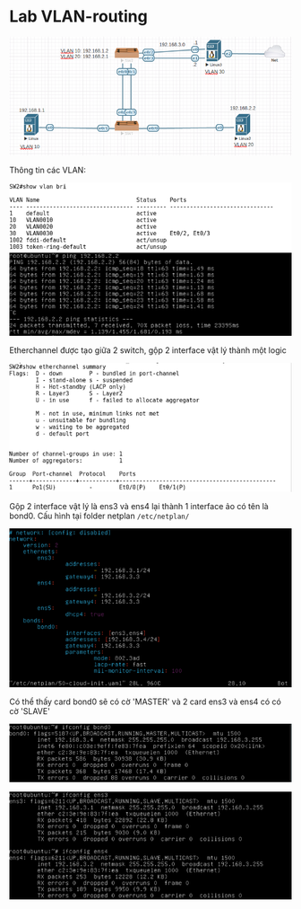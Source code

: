 # Lab VLAN-routing
![Alt](https://raw.githubusercontent.com/huynp1999/huynp/master/pic/network/switching/topo.png)

Thông tin các VLAN:

![Alt](https://raw.githubusercontent.com/huynp1999/huynp/master/pic/network/switching/vlan.png)
![Alt](https://raw.githubusercontent.com/huynp1999/huynp/master/pic/network/switching/ping.png)

Etherchannel được tạo giữa 2 switch, gộp 2 interface vật lý thành một logic

![Alt](https://raw.githubusercontent.com/huynp1999/huynp/master/pic/network/switching/etherchannel.png)

Gộp 2 interface vật lý là ens3 và ens4 lại thành 1 interface ảo có tên là bond0. Cấu hình tại folder netplan `/etc/netplan/`

![Alt](https://github.com/huynp1999/huynp/blob/master/pic/network/switching/netplan.png)

Có thể thấy card bond0 sẽ có cờ 'MASTER' và 2 card ens3 và ens4 có có cờ 'SLAVE'

![Alt](https://github.com/huynp1999/huynp/blob/master/pic/network/switching/bond0.png)

![Alt](https://github.com/huynp1999/huynp/blob/master/pic/network/switching/ens34.png)

